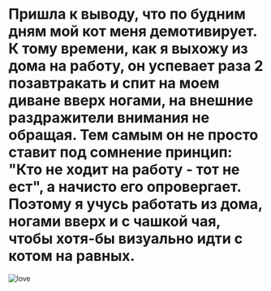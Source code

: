 <html>
<head>
<h1> Пришла к выводу, что по будним дням мой кот меня демотивирует. К тому времени, как я выхожу из дома на работу, он успевает раза 2 позавтракать и спит на моем диване вверх ногами, на внешние раздражители внимания не обращая. Тем самым он не просто ставит под сомнение принцип: "Кто не ходит на работу - тот не ест", а начисто его опровергает. Поэтому я учусь работать из дома, ногами вверх и с чашкой чая, чтобы хотя-бы визуально идти с котом на равных. </h1>
</head>
<body>  
<img src="https://thumbs.gfycat.com/MatureMaleGrebe-size_restricted.gif" alt="love" class="transparent">
</body>
</html>
